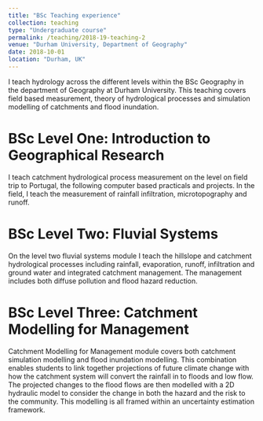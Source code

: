 ```yaml
---
title: "BSc Teaching experience"
collection: teaching
type: "Undergraduate course"
permalink: /teaching/2018-19-teaching-2
venue: "Durham University, Department of Geography"
date: 2018-10-01
location: "Durham, UK"
---
```

I teach hydrology across the different levels within the BSc Geography in the department of Geography at Durham University. This teaching covers field based measurement, theory of hydrological processes and simulation modelling of catchments and flood inundation.

BSc Level One: Introduction to Geographical Research
======
I teach catchment hydrological process measurement on the level on field trip to Portugal, the following computer based practicals and projects. In the field, I teach the measurement of rainfall infiltration, microtopography and runoff.  

BSc Level Two: Fluvial Systems
======
On the level two fluvial systems module I teach the hillslope and catchment hydrological processes including rainfall, evaporation, runoff, infiltration and ground water and integrated catchment management. The management includes both diffuse pollution and flood hazard reduction.    

BSc Level Three: Catchment Modelling for Management
======
Catchment Modelling for Management module covers both catchment simulation modelling and flood inundation modelling. This combination enables students to link together projections of future climate change with how the catchment system will convert the rainfall in to floods and low flow. The projected changes to the flood flows are then modelled with a 2D hydraulic model to consider the change in both the hazard and the risk to the community. This modelling is all framed within an uncertainty estimation framework.
